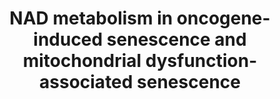 ---
annotations:
- id: PW:0000277
  parent: regulatory pathway
  type: Pathway Ontology
  value: cellular senescence pathway
- id: PW:0002580
  parent: classic metabolic pathway
  type: Pathway Ontology
  value: nicotinamide adenine dinucleotide metabolic pathway
authors:
- PaulaP04
- Egonw
- Mkutmon
- Khanspers
- Eweitz
- Fehrhart
description: 'The uppermost part of the pathway includes part of the general NAM salvage
  pathway in the cytosol as it is relevant to senescence-induced changes to NAD metabolism.
  In this pathway, NAD levels are maintained through recycling back to NAD from nicotinamide
  (NAM) and nicotinamide mononucleotide (NMN) (Braidy et al., 2019). The conversion
  from NAM to NMN is catalyzed by nicotinamide phosphoribosyltransferase (NAMPT),
  while the conversion from NMN to NAD is catalyzed by nicotinamide mononucleotide
  adenylyl transferases (NMNATs). Other sources, such as nicotinic acid (NA) and nicotinamid
  riboside (NR), are not shown here as they are not affected by senescence, at least
  from current research. OIS-specific interactions are highlighted in orange, while
  MiDAS-specific interactions are highlighted in purple. General interactions for
  both (or other senescent types) remain a black color.  The OIS pathway, induced
  by Ras singalling in this case, results in the upregulation of HMGA1, and stimulation
  of the NAMPT enzyme (Nacarelli et al., 2019). Resulting increased levels of NMN
  (the direct metabolite of NAMPT) translate to increased NAD levels, and a high NAD-NADH
  ratio. This leads to decreased ADP-ATP levels, which causes a decreased phosphorylated
  AMPK expression (Nacarelli et al., 2019). This interaction causes increased p38
  and p65 activation, and increased NF-κB activity. The  NF-κB signalling pathway
  has been known to play a key role in the promotion of the proinflammatory SASP (Freund
  et al., 2011). Furthermore, this is correlated with increased expression of interleukins
  IL1B, IL6 and IL8, all key factors in the proinflammatory wave of the SASP. In addition,
  Nacarelli et al. (2019) found that the proinflammatory environment created as a
  result of the increased NAD-NADH ratio leads to acceleration of cancer progression.
  NAMPT upregulation through HMGA1 also resulted in the expression of senescence markers
  SA-ß-gal, p16 and p21. The resulting phenotype from this high NAD-NADH ratio is
  a high proinflammatory SASP.    Malate is another important metabolite in redox
  reactions and in many senescence types, including OIS and MiDAS. Of interest to
  NAD metabolism is the malate-aspartate shuttle, where NADH is transferred from the
  cytosol to the mitochondrial matrix through malate dehydrogenase 1 (MDH1) (Lee et
  al., 2012). In senescence, levels of MDH1 decrease. On the other hand, decreased
  activity of MDH1 can induce a senescence response. This reduction in MDH1 activity
  results in a decreased cytosolic NAD-NADH. Lastly, this inhibition may result in
  loss of cell proliferation due to the requirement of aspartate synthesis in response
  to inhibition of the electron transport chain (Birsoy et al., 2015).  Mitochondrial
  dysfunction-associated senescence (MiDAS), on the other hand, causes a decrease
  in the NAD-NADH ratio, which induces three main responses: (1) the inhibition of
  sirtuins, (2) the activation of AMPK and (3) the inhibition of PARP which blocks
  the NF-kB pathway. First, low levels of NAD+ decrease sirtuin activity. A decrease
  in the activity of SIRT3 and  SIRT5, located in the mitochondria, is associated
  with the activation of cell senescence (Wiley et al., 2016)). Second, a decreased
  NAD+/NADH ratio activates AMPK and p53, which inhibits the RNA binding protein Hu
  antigen R (HuR) from degrading the mRNAs encoding the cyclin-dependent kinase inhibitors,
  p21 and p16INK4a. This increases the activity of the pRB tumor suppressor, resulting
  in cell proliferation and growth arrest ((Wiley et al., 2016)). Additionally, p53
  activation leads to the release of SASPs that lack IL-1-dependent factors but include
  the secretion of anti-inflammatory cytokine IL-10 and high levels of the pro-inflammatory
  cytokines CCL27 and TNF-α (Wiley et al., 2016). The activation of p53 also reduces
  glycolysis and promotes mitochondrial respiration, by inhibiting phosphoglycercate
  mutase (PGM) and inducing the expression of synthesis of cytochrome c oxidase 2
  (SCO2). Furthermore, p53 activation inhibits the pentose phosphate pathway (PPP)
  by binding to glucose-6-phosphate dehydrogenase (G6PDH). Lastly, the low NAD+,NADH
  ratio inhibits ADP-ribose donor for poly-ADP ribose polymerase (PARP), which consecutively
  inhibits the NF-kB pathway. A downregulated NF-κB pathway then contributes to the
  pathogenic processes of various inflammatory diseases as well as the expression
  of various proinflammatory SASPs (Liu et al., 2017).   As visible in this pathway,
  when senescence is induced by either OIS or MiDAS distinguishable effects on NAD
  metabolism are evident. Not only do these stimuli release distinct SASPs, but they
  exhibit distinct responses on the NAD-NADH ratio and subsequent related pathways.
  While MiDAS leads to a decrease in the NAD-NADH ratio, OIS causes an increase in
  this ratio and the NAD+ levels.'
last-edited: 2021-06-07
organisms:
- Homo sapiens
redirect_from:
- /index.php/Pathway:WP5046
- /instance/WP5046
- /instance/WP5046_rr118987
revision: r118987
schema-jsonld:
- '@context': https://schema.org/
  '@id': https://wikipathways.github.io/pathways/WP5046.html
  '@type': Dataset
  creator:
    '@type': Organization
    name: WikiPathways
  description: 'The uppermost part of the pathway includes part of the general NAM
    salvage pathway in the cytosol as it is relevant to senescence-induced changes
    to NAD metabolism. In this pathway, NAD levels are maintained through recycling
    back to NAD from nicotinamide (NAM) and nicotinamide mononucleotide (NMN) (Braidy
    et al., 2019). The conversion from NAM to NMN is catalyzed by nicotinamide phosphoribosyltransferase
    (NAMPT), while the conversion from NMN to NAD is catalyzed by nicotinamide mononucleotide
    adenylyl transferases (NMNATs). Other sources, such as nicotinic acid (NA) and
    nicotinamid riboside (NR), are not shown here as they are not affected by senescence,
    at least from current research. OIS-specific interactions are highlighted in orange,
    while MiDAS-specific interactions are highlighted in purple. General interactions
    for both (or other senescent types) remain a black color.  The OIS pathway, induced
    by Ras singalling in this case, results in the upregulation of HMGA1, and stimulation
    of the NAMPT enzyme (Nacarelli et al., 2019). Resulting increased levels of NMN
    (the direct metabolite of NAMPT) translate to increased NAD levels, and a high
    NAD-NADH ratio. This leads to decreased ADP-ATP levels, which causes a decreased
    phosphorylated AMPK expression (Nacarelli et al., 2019). This interaction causes
    increased p38 and p65 activation, and increased NF-κB activity. The  NF-κB signalling
    pathway has been known to play a key role in the promotion of the proinflammatory
    SASP (Freund et al., 2011). Furthermore, this is correlated with increased expression
    of interleukins IL1B, IL6 and IL8, all key factors in the proinflammatory wave
    of the SASP. In addition, Nacarelli et al. (2019) found that the proinflammatory
    environment created as a result of the increased NAD-NADH ratio leads to acceleration
    of cancer progression. NAMPT upregulation through HMGA1 also resulted in the expression
    of senescence markers SA-ß-gal, p16 and p21. The resulting phenotype from this
    high NAD-NADH ratio is a high proinflammatory SASP.    Malate is another important
    metabolite in redox reactions and in many senescence types, including OIS and
    MiDAS. Of interest to NAD metabolism is the malate-aspartate shuttle, where NADH
    is transferred from the cytosol to the mitochondrial matrix through malate dehydrogenase
    1 (MDH1) (Lee et al., 2012). In senescence, levels of MDH1 decrease. On the other
    hand, decreased activity of MDH1 can induce a senescence response. This reduction
    in MDH1 activity results in a decreased cytosolic NAD-NADH. Lastly, this inhibition
    may result in loss of cell proliferation due to the requirement of aspartate synthesis
    in response to inhibition of the electron transport chain (Birsoy et al., 2015).  Mitochondrial
    dysfunction-associated senescence (MiDAS), on the other hand, causes a decrease
    in the NAD-NADH ratio, which induces three main responses: (1) the inhibition
    of sirtuins, (2) the activation of AMPK and (3) the inhibition of PARP which blocks
    the NF-kB pathway. First, low levels of NAD+ decrease sirtuin activity. A decrease
    in the activity of SIRT3 and  SIRT5, located in the mitochondria, is associated
    with the activation of cell senescence (Wiley et al., 2016)). Second, a decreased
    NAD+/NADH ratio activates AMPK and p53, which inhibits the RNA binding protein
    Hu antigen R (HuR) from degrading the mRNAs encoding the cyclin-dependent kinase
    inhibitors, p21 and p16INK4a. This increases the activity of the pRB tumor suppressor,
    resulting in cell proliferation and growth arrest ((Wiley et al., 2016)). Additionally,
    p53 activation leads to the release of SASPs that lack IL-1-dependent factors
    but include the secretion of anti-inflammatory cytokine IL-10 and high levels
    of the pro-inflammatory cytokines CCL27 and TNF-α (Wiley et al., 2016). The activation
    of p53 also reduces glycolysis and promotes mitochondrial respiration, by inhibiting
    phosphoglycercate mutase (PGM) and inducing the expression of synthesis of cytochrome
    c oxidase 2 (SCO2). Furthermore, p53 activation inhibits the pentose phosphate
    pathway (PPP) by binding to glucose-6-phosphate dehydrogenase (G6PDH). Lastly,
    the low NAD+,NADH ratio inhibits ADP-ribose donor for poly-ADP ribose polymerase
    (PARP), which consecutively inhibits the NF-kB pathway. A downregulated NF-κB
    pathway then contributes to the pathogenic processes of various inflammatory diseases
    as well as the expression of various proinflammatory SASPs (Liu et al., 2017).   As
    visible in this pathway, when senescence is induced by either OIS or MiDAS distinguishable
    effects on NAD metabolism are evident. Not only do these stimuli release distinct
    SASPs, but they exhibit distinct responses on the NAD-NADH ratio and subsequent
    related pathways. While MiDAS leads to a decrease in the NAD-NADH ratio, OIS causes
    an increase in this ratio and the NAD+ levels.'
  keywords:
  - AMPKa1
  - Aspartate
  - CCL27
  - G6PDH
  - GLUT1
  - GLUT4
  - GOT1
  - GOT2
  - HMGA1
  - HuR
  - IL-10
  - IL1B
  - IL6
  - IL8
  - MDH1
  - MDH2
  - Malate
  - NAD
  - NADH
  - NAMPT
  - NMN
  - NMNAT2
  - OAA
  - PARP1
  - PGM
  - PRPP
  - SCO2
  - SIRT1
  - SIRT2
  - SIRT3
  - SIRT5
  - TNF-a
  - TP53
  - Transcription factor p65
  - lactate
  - nicotinamide
  - p38 MAPK
  - pyruvate
  license: CC0
  name: NAD metabolism in oncogene-induced senescence and mitochondrial dysfunction-associated
    senescence
seo: CreativeWork
title: NAD metabolism in oncogene-induced senescence and mitochondrial dysfunction-associated
  senescence
wpid: WP5046
---